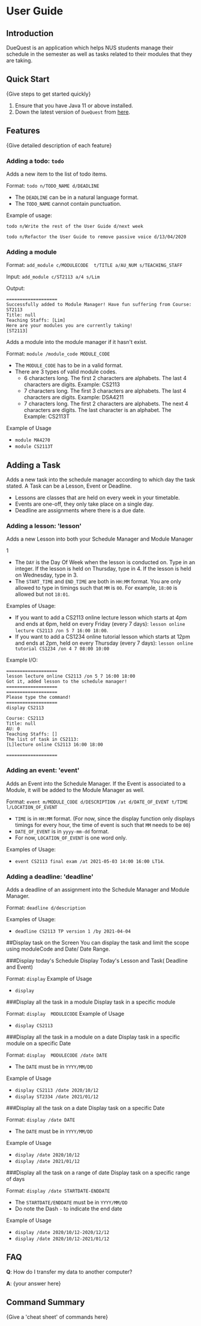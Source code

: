 # User Guide

## Introduction

DueQuest is an application which helps NUS students manage their schedule in the semester
as well as tasks related to their modules that they are taking.

## Quick Start

{Give steps to get started quickly}

1. Ensure that you have Java 11 or above installed.
1. Down the latest version of `DueQuest` from [here](http://link.to/duke).

## Features 

{Give detailed description of each feature}

### Adding a todo: `todo` 
Adds a new item to the list of todo items.

Format: `todo n/TODO_NAME d/DEADLINE`

* The `DEADLINE` can be in a natural language format.
* The `TODO_NAME` cannot contain punctuation.  

Example of usage: 

`todo n/Write the rest of the User Guide d/next week`

`todo n/Refactor the User Guide to remove passive voice d/13/04/2020`

### Adding a module

Format: `add_module c/MODULECODE  t/TITLE a/AU_NUM s/TEACHING_STAFF`

Input: `add_module c/ST2113 a/4 s/Lim`

Output:

```
===================
Successfully added to Module Manager! Have fun suffering from Course: ST2113
Title: null
Teaching Staffs: [Lim]
Here are your modules you are currently taking! 
[ST2113]
```



Adds a module into the module manager if it hasn't exist.

Format: `module /module_code MODULE_CODE`

* The `MODULE_CODE` has to be in a valid format.
* There are 3 types of valid module codes. 
  * 6 characters long. The first 2 characters are alphabets. The last 4 characters are digits. Example: CS2113
  * 7 characters long. The first 3 characters are alphabets. The last 4 characters are digits. Example: DSA4211
  * 7 characters long. The first 2 characters are alphabets. The next 4 characters are digits. The last character is an alphabet. The  Example: CS2113T

Example of Usage

* `module MA4270`
* `module CS2113T`

## Adding a Task

Adds a new task into the schedule manager according to which day the task stated.
A Task can be a Lesson, Event or Deadline.

+ Lessons are classes that are held on every week in your timetable.
+ Events are one-off, they only take place on a single day.
+ Deadline are assignments where there is a due date.

### Adding a lesson: 'lesson'

Adds a new Lesson into both your Schedule Manager and Module Manager

1

* The `DAY` is the Day Of Week when the lesson is conducted on. Type in an integer. If the lesson is held on Thursday, type in 4. If the lesson is held on Wednesday, type in 3.
* The `START_TIME` and `END_TIME` are both in `HH:MM` format. You are only allowed to type in timings such that `MM` is `00`. For example, `18:00` is allowed but not `18:01`.

Examples of Usage:

* If you want to add a CS2113 online lecture lesson which starts at 4pm and ends at 6pm, held on every Friday (every 7 days): `lesson online lecture CS2113 /on 5 7 16:00 18:00`.
* If you want to add a CS1234 online tutorial lesson which starts at 12pm and ends at 2pm, held on every Thursday (every 7 days): `lesson online tutorial CS1234 /on 4 7 08:00 10:00`

Example I/O:

```
===================
lesson lecture online CS2113 /on 5 7 16:00 18:00
Got it, added lesson to the schedule manager!
===================
===================
Please type the command!
===================
display CS2113

Course: CS2113
Title: null
AU: 0
Teaching Staffs: []
The list of task in CS2113:
[L]lecture online CS2113 16:00 18:00

===================
```



### Adding an event: 'event'
Adds an Event into the Schedule Manager. If the Event is associated to a Module, it will be added to the Module Manager as well.

Format: `event m/MODULE_CODE d/DESCRIPTION /at d/DATE_OF_EVENT t/TIME l/LOCATION_OF_EVENT`

* `TIME` is in `HH:MM` format. (For now, since the display function only displays timings for every hour, the time of event is such that `MM` needs to be `00`)
* `DATE_OF_EVENT` is in `yyyy-mm-dd` format.
* For now, `LOCATION_OF_EVENT` is one word only.

Examples of Usage:

* `event CS2113 final exam /at 2021-05-03 14:00 16:00 LT14`.

### Adding a deadline: 'deadline'
Adds a deadline of an assignment into the Schedule Manager and Module Manager.

Format: `deadline d/description `

Examples of Usage:

* `deadline CS2113 TP version 1 /by 2021-04-04`

##Display task on the Screen
You can display the task and limit the scope using moduleCode and Date/ Date Range.

###Display today's Schedule
Display Today's Lesson and Task( Deadline and Event)

Format: `display`
Example of Usage

* `display`

 ###Display all the task in a module
 Display task in a specific module

 Format: `display  MODULECODE`
 Example of Usage

 * `display CS2113`

 ###Display all the task in a module on a date
  Display task in a specific module on a specific Date

  Format: `display  MODULECODE /date DATE`
  * The `DATE` must be in `YYYY/MM/DD`

  Example of Usage

  * `display CS2113 /date 2020/10/12`
  * `display ST2334 /date 2021/01/12`

###Display all the task on a date
Display task on a specific Date
    
Format: `display /date DATE`
* The `DATE` must be in `YYYY/MM/DD`
  

Example of Usage
* `display /date 2020/10/12`
* `display /date 2021/01/12`

###Display all the task on a range of date
Display task on a specific range of days
    
Format: `display /date STARTDATE-ENDDATE`
* The `STARTDATE/ENDDATE` must be in `YYYY/MM/DD`
* Do note the Dash `-` to indicate the end date
  

Example of Usage
* `display /date 2020/10/12-2020/12/12`
* `display /date 2020/10/12-2021/01/12`

## FAQ

**Q**: How do I transfer my data to another computer? 

**A**: {your answer here}

## Command Summary

{Give a 'cheat sheet' of commands here}
